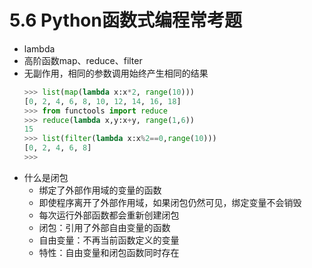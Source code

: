 # 5.6 Python函数式编程常考题

- lambda
- 高阶函数map、reduce、filter
- 无副作用，相同的参数调用始终产生相同的结果
	```python
	>>> list(map(lambda x:x*2, range(10)))
	[0, 2, 4, 6, 8, 10, 12, 14, 16, 18]
	>>> from functools import reduce
	>>> reduce(lambda x,y:x+y, range(1,6))
	15
	>>> list(filter(lambda x:x%2==0,range(10)))
	[0, 2, 4, 6, 8]
	>>> 
	```
- 什么是闭包
	- 绑定了外部作用域的变量的函数
	- 即使程序离开了外部作用域，如果闭包仍然可见，绑定变量不会销毁
	- 每次运行外部函数都会重新创建闭包
	- 闭包：引用了外部自由变量的函数
	- 自由变量：不再当前函数定义的变量
	- 特性：自由变量和闭包函数同时存在